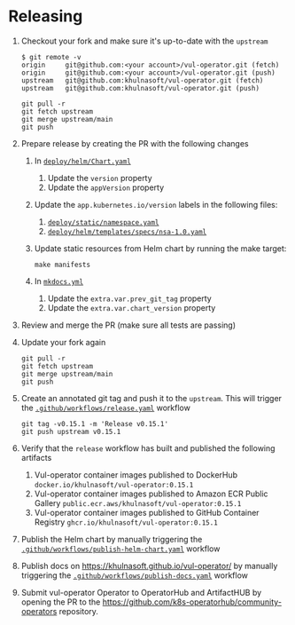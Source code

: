 # Releasing

1. Checkout your fork and make sure it's up-to-date with the `upstream`

   ```console
   $ git remote -v
   origin     git@github.com:<your account>/vul-operator.git (fetch)
   origin     git@github.com:<your account>/vul-operator.git (push)
   upstream   git@github.com:khulnasoft/vul-operator.git (fetch)
   upstream   git@github.com:khulnasoft/vul-operator.git (push)
   ```

   ```
   git pull -r
   git fetch upstream
   git merge upstream/main
   git push
   ```

2. Prepare release by creating the PR with the following changes
   1. In [`deploy/helm/Chart.yaml`]
      1. Update the `version` property
      2. Update the `appVersion` property
   2. Update the `app.kubernetes.io/version` labels in the following files:
      1. [`deploy/static/namespace.yaml`]
      2. [`deploy/helm/templates/specs/nsa-1.0.yaml`]
   3. Update static resources from Helm chart by running the make target:

      ```
      make manifests
      ```

   4. In [`mkdocs.yml`]
      1. Update the `extra.var.prev_git_tag` property
      2. Update the `extra.var.chart_version` property
3. Review and merge the PR (make sure all tests are passing)
4. Update your fork again

   ```
   git pull -r
   git fetch upstream
   git merge upstream/main
   git push
   ```

5. Create an annotated git tag and push it to the `upstream`. This will trigger the [`.github/workflows/release.yaml`] workflow

   ```
   git tag -v0.15.1 -m 'Release v0.15.1'
   git push upstream v0.15.1
   ```

6. Verify that the `release` workflow has built and published the following artifacts
   1. Vul-operator container images published to DockerHub
       `docker.io/khulnasoft/vul-operator:0.15.1`
   2. Vul-operator container images published to Amazon ECR Public Gallery
       `public.ecr.aws/khulnasoft/vul-operator:0.15.1`
   2. Vul-operator container images published to GitHub Container Registry
       `ghcr.io/khulnasoft/vul-operator:0.15.1`
7. Publish the Helm chart by manually triggering the [`.github/workflows/publish-helm-chart.yaml`] workflow
8. Publish docs on <https://khulnasoft.github.io/vul-operator/> by manually triggering the [`.github/workflows/publish-docs.yaml`] workflow
9. Submit vul-operator Operator to OperatorHub and ArtifactHUB by opening the PR to the <https://github.com/k8s-operatorhub/community-operators> repository.

[`deploy/helm/Chart.yaml`]: ./deploy/helm/Chart.yaml
[`deploy/static/namespace.yaml`]: ./deploy/static/namespace.yaml
[`deploy/helm/templates/specs/nsa-1.0.yaml`]: ./deploy/helm/templates/specs/nsa-1.0.yaml
[`mkdocs.yml`]: ./mkdocs.yml
[`.github/workflows/release.yaml`]: ./.github/workflows/release.yaml
[`.github/workflows/publish-helm-chart.yaml`]: ./.github/workflows/publish-helm-chart.yaml
[`.github/workflows/publish-docs.yaml`]: ./.github/workflows/publish-docs.yaml
